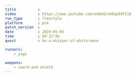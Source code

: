 ```yaml
---
title          :
video          : https://www.youtube.com/embed/nmEop5dFI18
run_type       : freestyle
platform       : ps4
patch_version  :
date           : 2019-05-05
time           : 04'12"46
quest          : 9★-a-whisper-of-white-mane

runners:
    - yugo

weapons:
    - sword-and-shield
---
```

